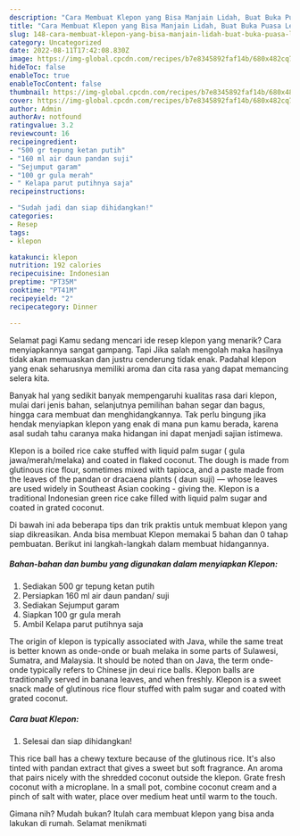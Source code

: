 ```yaml
---
description: "Cara Membuat Klepon yang Bisa Manjain Lidah, Buat Buka Puasa Lezat Sekali"
title: "Cara Membuat Klepon yang Bisa Manjain Lidah, Buat Buka Puasa Lezat Sekali"
slug: 148-cara-membuat-klepon-yang-bisa-manjain-lidah-buat-buka-puasa-lezat-sekali
category: Uncategorized
date: 2022-08-11T17:42:08.830Z
image: https://img-global.cpcdn.com/recipes/b7e8345892faf14b/680x482cq70/klepon-foto-resep-utama.jpg
hideToc: false
enableToc: true
enableTocContent: false
thumbnail: https://img-global.cpcdn.com/recipes/b7e8345892faf14b/680x482cq70/klepon-foto-resep-utama.jpg
cover: https://img-global.cpcdn.com/recipes/b7e8345892faf14b/680x482cq70/klepon-foto-resep-utama.jpg
author: Admin
authorAv: notfound
ratingvalue: 3.2
reviewcount: 16
recipeingredient:
- "500 gr tepung ketan putih"
- "160 ml air daun pandan suji"
- "Sejumput garam"
- "100 gr gula merah"
- " Kelapa parut putihnya saja"
recipeinstructions:

- "Sudah jadi dan siap dihidangkan!"
categories:
- Resep
tags:
- klepon

katakunci: klepon 
nutrition: 192 calories
recipecuisine: Indonesian
preptime: "PT35M"
cooktime: "PT41M"
recipeyield: "2"
recipecategory: Dinner

---
```



Selamat pagi Kamu sedang mencari ide resep klepon yang menarik? Cara menyiapkannya sangat gampang. Tapi Jika salah mengolah maka hasilnya tidak akan memuaskan dan justru cenderung tidak enak. Padahal klepon yang enak seharusnya memiliki aroma dan cita rasa yang dapat memancing selera kita.


Banyak hal yang sedikit banyak mempengaruhi kualitas rasa dari klepon, mulai dari jenis bahan, selanjutnya pemilihan bahan segar dan bagus, hingga cara membuat dan menghidangkannya. Tak perlu bingung jika hendak menyiapkan klepon yang enak di mana pun kamu berada, karena asal sudah tahu caranya maka hidangan ini dapat menjadi sajian istimewa.

Klepon is a boiled rice cake stuffed with liquid palm sugar ( gula jawa/merah/melaka) and coated in flaked coconut. The dough is made from glutinous rice flour, sometimes mixed with tapioca, and a paste made from the leaves of the pandan or dracaena plants ( daun suji) — whose leaves are used widely in Southeast Asian cooking - giving the. Klepon is a traditional Indonesian green rice cake filled with liquid palm sugar and coated in grated coconut.


Di bawah ini ada beberapa tips dan trik praktis untuk membuat klepon yang siap dikreasikan. Anda bisa membuat Klepon memakai 5 bahan dan 0 tahap pembuatan. Berikut ini langkah-langkah dalam membuat hidangannya.

<!--inarticleads1-->

##### Bahan-bahan dan bumbu yang digunakan dalam menyiapkan Klepon:

1. Sediakan 500 gr tepung ketan putih
1. Persiapkan 160 ml air daun pandan/ suji
1. Sediakan Sejumput garam
1. Siapkan 100 gr gula merah
1. Ambil  Kelapa parut putihnya saja


The origin of klepon is typically associated with Java, while the same treat is better known as onde-onde or buah melaka in some parts of Sulawesi, Sumatra, and Malaysia. It should be noted than on Java, the term onde-onde typically refers to Chinese jin deui rice balls. Klepon balls are traditionally served in banana leaves, and when freshly. Klepon is a sweet snack made of glutinous rice flour stuffed with palm sugar and coated with grated coconut. 

<!--inarticleads2-->

##### Cara buat Klepon:


1. Selesai dan siap dihidangkan!

This rice ball has a chewy texture because of the glutinous rice. It&#39;s also tinted with pandan extract that gives a sweet but soft fragrance. An aroma that pairs nicely with the shredded coconut outside the klepon. Grate fresh coconut with a microplane. In a small pot, combine coconut cream and a pinch of salt with water, place over medium heat until warm to the touch. 

Gimana nih? Mudah bukan? Itulah cara membuat klepon yang bisa anda lakukan di rumah. Selamat menikmati
